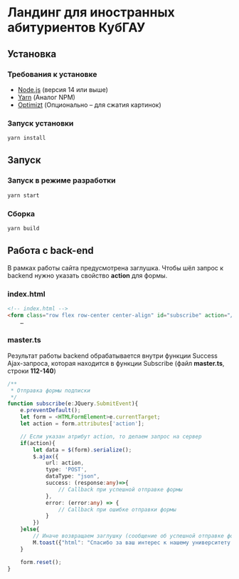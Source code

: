 # Ландинг для иностранных абитуриентов КубГАУ

## Установка

### Требования к установке
- [Node.js](https://nodejs.org/en/) (версия 14 или выше)
- [Yarn](https://classic.yarnpkg.com/lang/en/docs/install/#mac-stable) (Аналог NPM)
- [Optimizt](https://github.com/funbox/optimizt) (Опционально – для сжатия картинок)

### Запуск установки
```bash
yarn install
```

## Запуск

### Запуск в режиме разработки
```bash
yarn start
```

### Сборка
```bash
yarn build
```

## Работа с back-end
В рамках работы сайта предусмотрена заглушка. Чтобы шёл запрос к backend нужно указать свойство __action__ для формы.

### index.html
```html
<!-- index.html -->
<form class="row flex row-center center-align" id="subscribe" action="/path/to/backend/">
	…
```

### master.ts
Результат работы backend обрабатывается внутри функции Success Ajax-запроса, которая находится в функции Subscribe (файл **master.ts**, строки **112-140**)

```typescript
/**
 * Отправка формы подписки
 */
function subscribe(e:JQuery.SubmitEvent){
	e.preventDefault();
	let form = <HTMLFormElement>e.currentTarget;
	let action = form.attributes['action'];

	// Если указан атрибут action, то делаем запрос на сервер
	if(action){
		let data = $(form).serialize();
		$.ajax({
			url: action,
			type: 'POST',
			dataType: "json",
			success: (response:any)=>{
				// Callback при успешной отправке формы
			},
			error: (error:any) => {
				// Callback при ошибке отправки формы
			}
		})
	}else{
		// Иначе возвращаем заглушку (сообщение об успешной отправке формы)
		M.toast({"html": "Спасибо за ваш интерес к нашему университету! Мы обязательно уведомим Вас о начале приёма документов!"})
	}

	form.reset();
}
```